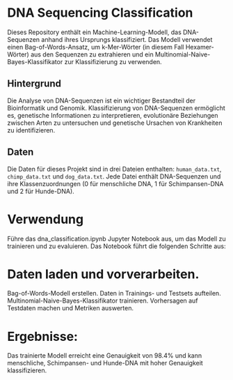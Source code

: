 # DNA Sequencing Classification

Dieses Repository enthält ein Machine-Learning-Modell, das DNA-Sequenzen anhand ihres Ursprungs klassifiziert. Das Modell verwendet einen Bag-of-Words-Ansatz, um k-Mer-Wörter (in diesem Fall Hexamer-Wörter) aus den Sequenzen zu extrahieren und ein Multinomial-Naive-Bayes-Klassifikator zur Klassifizierung zu verwenden.

## Hintergrund

Die Analyse von DNA-Sequenzen ist ein wichtiger Bestandteil der Bioinformatik und Genomik. Klassifizierung von DNA-Sequenzen ermöglicht es, genetische Informationen zu interpretieren, evolutionäre Beziehungen zwischen Arten zu untersuchen und genetische Ursachen von Krankheiten zu identifizieren.

## Daten

Die Daten für dieses Projekt sind in drei Dateien enthalten: `human_data.txt`, `chimp_data.txt` und `dog_data.txt`. Jede Datei enthält DNA-Sequenzen und ihre Klassenzuordnungen (0 für menschliche DNA, 1 für Schimpansen-DNA und 2 für Hunde-DNA).


# Verwendung
Führe das dna_classification.ipynb Jupyter Notebook aus, um das Modell zu trainieren und zu evaluieren. Das Notebook führt die folgenden Schritte aus:

# Daten laden und vorverarbeiten.
Bag-of-Words-Modell erstellen.
Daten in Trainings- und Testsets aufteilen.
Multinomial-Naive-Bayes-Klassifikator trainieren.
Vorhersagen auf Testdaten machen und Metriken auswerten.

# Ergebnisse:
Das trainierte Modell erreicht eine Genauigkeit von 98.4% und kann menschliche, Schimpansen- und Hunde-DNA mit hoher Genauigkeit klassifizieren.
